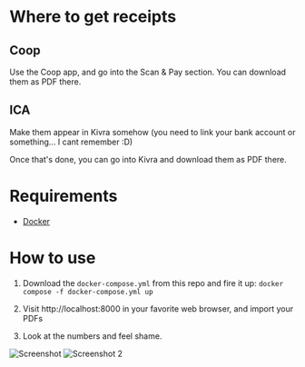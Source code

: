 # Where to get receipts

## Coop

Use the Coop app, and go into the Scan & Pay section. You can download them as PDF there.

## ICA

Make them appear in Kivra somehow (you need to link your bank account or something... I cant remember :D)

Once that's done, you can go into Kivra and download them as PDF there.

# Requirements

- [Docker](https://www.docker.com/)

# How to use 

1. Download the `docker-compose.yml` from this repo and fire it up: `docker compose -f docker-compose.yml up`

2. Visit http://localhost:8000 in your favorite web browser, and import your PDFs

3. Look at the numbers and feel shame.

![Screenshot](https://djsimg.org/346c0f6c0b93c08e8bdbc360bf93ee55.png)
![Screenshot 2](https://djsimg.org/443776133ba70e4705dc856130aedc13.png)
